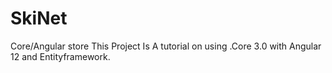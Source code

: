 # SkiNet
Core/Angular store
This Project Is A tutorial on using .Core 3.0 with Angular 12 and Entityframework.

